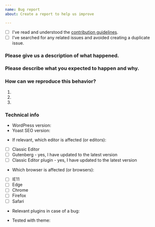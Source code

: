 ```yaml
---
name: Bug report
about: Create a report to help us improve

---
```


<!-- Please use this template when creating an issue. 
- Please check the boxes after you've created your issue.
- Please use the latest version of Yoast SEO.-->

* [ ] I've read and understood the [contribution guidelines](https://github.com/Yoast/wordpress-seo/blob/trunk/.github/CONTRIBUTING.md).
* [ ] I've searched for any related issues and avoided creating a duplicate issue.

### Please give us a description of what happened.




### Please describe what you expected to happen and why.




### How can we reproduce this behavior?
1.
2.
3.

### Technical info
* WordPress version:
* Yoast SEO version:

<!-- You can check these boxes once you've created the issue.
- If you are using Gutenberg or the Classic Editor plugin, please make sure you have updated to the latest version.
 -->
* If relevant, which editor is affected (or editors): 
- [ ] Classic Editor
- [ ] Gutenberg - yes, I have updated to the latest version
- [ ] Classic Editor plugin -  yes, I have updated to the latest version

<!-- You can check these boxes once you've created the issue. -->
* Which browser is affected (or browsers): 
- [ ] IE11
- [ ] Edge
- [ ] Chrome
- [ ] Firefox
- [ ] Safari

* Relevant plugins in case of a bug:
<!-- Please make sure you can reproduce this bug with a default theme such as Twenty Seventeen. Sometimes issues may occur due to theme conflicts. -->
* Tested with theme:
